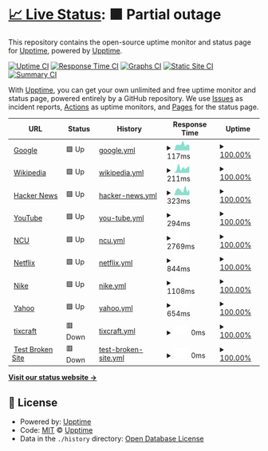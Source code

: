 # [📈 Live Status](https://demo.upptime.js.org): <!--live status--> **🟧 Partial outage**

This repository contains the open-source uptime monitor and status page for [Upptime](https://upptime.js.org), powered by [Upptime](https://github.com/upptime/upptime).

[![Uptime CI](https://github.com/upptime/upptime/workflows/Uptime%20CI/badge.svg)](https://github.com/upptime/upptime/actions?query=workflow%3A%22Uptime+CI%22)
[![Response Time CI](https://github.com/upptime/upptime/workflows/Response%20Time%20CI/badge.svg)](https://github.com/upptime/upptime/actions?query=workflow%3A%22Response+Time+CI%22)
[![Graphs CI](https://github.com/upptime/upptime/workflows/Graphs%20CI/badge.svg)](https://github.com/upptime/upptime/actions?query=workflow%3A%22Graphs+CI%22)
[![Static Site CI](https://github.com/upptime/upptime/workflows/Static%20Site%20CI/badge.svg)](https://github.com/upptime/upptime/actions?query=workflow%3A%22Static+Site+CI%22)
[![Summary CI](https://github.com/upptime/upptime/workflows/Summary%20CI/badge.svg)](https://github.com/upptime/upptime/actions?query=workflow%3A%22Summary+CI%22)

With [Upptime](https://upptime.js.org), you can get your own unlimited and free uptime monitor and status page, powered entirely by a GitHub repository. We use [Issues](https://github.com/upptime/upptime/issues) as incident reports, [Actions](https://github.com/upptime/upptime/actions) as uptime monitors, and [Pages](https://demo.upptime.js.org) for the status page.

<!--start: status pages-->
<!-- This summary is generated by Upptime (https://github.com/upptime/upptime) -->
<!-- Do not edit this manually, your changes will be overwritten -->
<!-- prettier-ignore -->
| URL | Status | History | Response Time | Uptime |
| --- | ------ | ------- | ------------- | ------ |
| <img alt="" src="https://favicons.githubusercontent.com/www.google.com" height="13"> [Google](https://www.google.com) | 🟩 Up | [google.yml](https://github.com/ychenxiang/Upptime/commits/HEAD/history/google.yml) | <details><summary><img alt="Response time graph" src="./graphs/google/response-time-week.png" height="20"> 117ms</summary><br><a href="https://demo.upptime.js.org/history/google"><img alt="Response time 96" src="https://img.shields.io/endpoint?url=https%3A%2F%2Fraw.githubusercontent.com%2Fychenxiang%2FUpptime%2FHEAD%2Fapi%2Fgoogle%2Fresponse-time.json"></a><br><a href="https://demo.upptime.js.org/history/google"><img alt="24-hour response time 68" src="https://img.shields.io/endpoint?url=https%3A%2F%2Fraw.githubusercontent.com%2Fychenxiang%2FUpptime%2FHEAD%2Fapi%2Fgoogle%2Fresponse-time-day.json"></a><br><a href="https://demo.upptime.js.org/history/google"><img alt="7-day response time 117" src="https://img.shields.io/endpoint?url=https%3A%2F%2Fraw.githubusercontent.com%2Fychenxiang%2FUpptime%2FHEAD%2Fapi%2Fgoogle%2Fresponse-time-week.json"></a><br><a href="https://demo.upptime.js.org/history/google"><img alt="30-day response time 96" src="https://img.shields.io/endpoint?url=https%3A%2F%2Fraw.githubusercontent.com%2Fychenxiang%2FUpptime%2FHEAD%2Fapi%2Fgoogle%2Fresponse-time-month.json"></a><br><a href="https://demo.upptime.js.org/history/google"><img alt="1-year response time 96" src="https://img.shields.io/endpoint?url=https%3A%2F%2Fraw.githubusercontent.com%2Fychenxiang%2FUpptime%2FHEAD%2Fapi%2Fgoogle%2Fresponse-time-year.json"></a></details> | <details><summary><a href="https://demo.upptime.js.org/history/google">100.00%</a></summary><a href="https://demo.upptime.js.org/history/google"><img alt="All-time uptime 100.00%" src="https://img.shields.io/endpoint?url=https%3A%2F%2Fraw.githubusercontent.com%2Fychenxiang%2FUpptime%2FHEAD%2Fapi%2Fgoogle%2Fuptime.json"></a><br><a href="https://demo.upptime.js.org/history/google"><img alt="24-hour uptime 100.00%" src="https://img.shields.io/endpoint?url=https%3A%2F%2Fraw.githubusercontent.com%2Fychenxiang%2FUpptime%2FHEAD%2Fapi%2Fgoogle%2Fuptime-day.json"></a><br><a href="https://demo.upptime.js.org/history/google"><img alt="7-day uptime 100.00%" src="https://img.shields.io/endpoint?url=https%3A%2F%2Fraw.githubusercontent.com%2Fychenxiang%2FUpptime%2FHEAD%2Fapi%2Fgoogle%2Fuptime-week.json"></a><br><a href="https://demo.upptime.js.org/history/google"><img alt="30-day uptime 100.00%" src="https://img.shields.io/endpoint?url=https%3A%2F%2Fraw.githubusercontent.com%2Fychenxiang%2FUpptime%2FHEAD%2Fapi%2Fgoogle%2Fuptime-month.json"></a><br><a href="https://demo.upptime.js.org/history/google"><img alt="1-year uptime 100.00%" src="https://img.shields.io/endpoint?url=https%3A%2F%2Fraw.githubusercontent.com%2Fychenxiang%2FUpptime%2FHEAD%2Fapi%2Fgoogle%2Fuptime-year.json"></a></details>
| <img alt="" src="https://favicons.githubusercontent.com/en.wikipedia.org" height="13"> [Wikipedia](https://en.wikipedia.org) | 🟩 Up | [wikipedia.yml](https://github.com/ychenxiang/Upptime/commits/HEAD/history/wikipedia.yml) | <details><summary><img alt="Response time graph" src="./graphs/wikipedia/response-time-week.png" height="20"> 211ms</summary><br><a href="https://demo.upptime.js.org/history/wikipedia"><img alt="Response time 211" src="https://img.shields.io/endpoint?url=https%3A%2F%2Fraw.githubusercontent.com%2Fychenxiang%2FUpptime%2FHEAD%2Fapi%2Fwikipedia%2Fresponse-time.json"></a><br><a href="https://demo.upptime.js.org/history/wikipedia"><img alt="24-hour response time 360" src="https://img.shields.io/endpoint?url=https%3A%2F%2Fraw.githubusercontent.com%2Fychenxiang%2FUpptime%2FHEAD%2Fapi%2Fwikipedia%2Fresponse-time-day.json"></a><br><a href="https://demo.upptime.js.org/history/wikipedia"><img alt="7-day response time 211" src="https://img.shields.io/endpoint?url=https%3A%2F%2Fraw.githubusercontent.com%2Fychenxiang%2FUpptime%2FHEAD%2Fapi%2Fwikipedia%2Fresponse-time-week.json"></a><br><a href="https://demo.upptime.js.org/history/wikipedia"><img alt="30-day response time 211" src="https://img.shields.io/endpoint?url=https%3A%2F%2Fraw.githubusercontent.com%2Fychenxiang%2FUpptime%2FHEAD%2Fapi%2Fwikipedia%2Fresponse-time-month.json"></a><br><a href="https://demo.upptime.js.org/history/wikipedia"><img alt="1-year response time 211" src="https://img.shields.io/endpoint?url=https%3A%2F%2Fraw.githubusercontent.com%2Fychenxiang%2FUpptime%2FHEAD%2Fapi%2Fwikipedia%2Fresponse-time-year.json"></a></details> | <details><summary><a href="https://demo.upptime.js.org/history/wikipedia">100.00%</a></summary><a href="https://demo.upptime.js.org/history/wikipedia"><img alt="All-time uptime 100.00%" src="https://img.shields.io/endpoint?url=https%3A%2F%2Fraw.githubusercontent.com%2Fychenxiang%2FUpptime%2FHEAD%2Fapi%2Fwikipedia%2Fuptime.json"></a><br><a href="https://demo.upptime.js.org/history/wikipedia"><img alt="24-hour uptime 100.00%" src="https://img.shields.io/endpoint?url=https%3A%2F%2Fraw.githubusercontent.com%2Fychenxiang%2FUpptime%2FHEAD%2Fapi%2Fwikipedia%2Fuptime-day.json"></a><br><a href="https://demo.upptime.js.org/history/wikipedia"><img alt="7-day uptime 100.00%" src="https://img.shields.io/endpoint?url=https%3A%2F%2Fraw.githubusercontent.com%2Fychenxiang%2FUpptime%2FHEAD%2Fapi%2Fwikipedia%2Fuptime-week.json"></a><br><a href="https://demo.upptime.js.org/history/wikipedia"><img alt="30-day uptime 99.92%" src="https://img.shields.io/endpoint?url=https%3A%2F%2Fraw.githubusercontent.com%2Fychenxiang%2FUpptime%2FHEAD%2Fapi%2Fwikipedia%2Fuptime-month.json"></a><br><a href="https://demo.upptime.js.org/history/wikipedia"><img alt="1-year uptime 99.99%" src="https://img.shields.io/endpoint?url=https%3A%2F%2Fraw.githubusercontent.com%2Fychenxiang%2FUpptime%2FHEAD%2Fapi%2Fwikipedia%2Fuptime-year.json"></a></details>
| <img alt="" src="https://favicons.githubusercontent.com/news.ycombinator.com" height="13"> [Hacker News](https://news.ycombinator.com) | 🟩 Up | [hacker-news.yml](https://github.com/ychenxiang/Upptime/commits/HEAD/history/hacker-news.yml) | <details><summary><img alt="Response time graph" src="./graphs/hacker-news/response-time-week.png" height="20"> 323ms</summary><br><a href="https://demo.upptime.js.org/history/hacker-news"><img alt="Response time 351" src="https://img.shields.io/endpoint?url=https%3A%2F%2Fraw.githubusercontent.com%2Fychenxiang%2FUpptime%2FHEAD%2Fapi%2Fhacker-news%2Fresponse-time.json"></a><br><a href="https://demo.upptime.js.org/history/hacker-news"><img alt="24-hour response time 436" src="https://img.shields.io/endpoint?url=https%3A%2F%2Fraw.githubusercontent.com%2Fychenxiang%2FUpptime%2FHEAD%2Fapi%2Fhacker-news%2Fresponse-time-day.json"></a><br><a href="https://demo.upptime.js.org/history/hacker-news"><img alt="7-day response time 323" src="https://img.shields.io/endpoint?url=https%3A%2F%2Fraw.githubusercontent.com%2Fychenxiang%2FUpptime%2FHEAD%2Fapi%2Fhacker-news%2Fresponse-time-week.json"></a><br><a href="https://demo.upptime.js.org/history/hacker-news"><img alt="30-day response time 351" src="https://img.shields.io/endpoint?url=https%3A%2F%2Fraw.githubusercontent.com%2Fychenxiang%2FUpptime%2FHEAD%2Fapi%2Fhacker-news%2Fresponse-time-month.json"></a><br><a href="https://demo.upptime.js.org/history/hacker-news"><img alt="1-year response time 351" src="https://img.shields.io/endpoint?url=https%3A%2F%2Fraw.githubusercontent.com%2Fychenxiang%2FUpptime%2FHEAD%2Fapi%2Fhacker-news%2Fresponse-time-year.json"></a></details> | <details><summary><a href="https://demo.upptime.js.org/history/hacker-news">100.00%</a></summary><a href="https://demo.upptime.js.org/history/hacker-news"><img alt="All-time uptime 100.00%" src="https://img.shields.io/endpoint?url=https%3A%2F%2Fraw.githubusercontent.com%2Fychenxiang%2FUpptime%2FHEAD%2Fapi%2Fhacker-news%2Fuptime.json"></a><br><a href="https://demo.upptime.js.org/history/hacker-news"><img alt="24-hour uptime 100.00%" src="https://img.shields.io/endpoint?url=https%3A%2F%2Fraw.githubusercontent.com%2Fychenxiang%2FUpptime%2FHEAD%2Fapi%2Fhacker-news%2Fuptime-day.json"></a><br><a href="https://demo.upptime.js.org/history/hacker-news"><img alt="7-day uptime 100.00%" src="https://img.shields.io/endpoint?url=https%3A%2F%2Fraw.githubusercontent.com%2Fychenxiang%2FUpptime%2FHEAD%2Fapi%2Fhacker-news%2Fuptime-week.json"></a><br><a href="https://demo.upptime.js.org/history/hacker-news"><img alt="30-day uptime 100.00%" src="https://img.shields.io/endpoint?url=https%3A%2F%2Fraw.githubusercontent.com%2Fychenxiang%2FUpptime%2FHEAD%2Fapi%2Fhacker-news%2Fuptime-month.json"></a><br><a href="https://demo.upptime.js.org/history/hacker-news"><img alt="1-year uptime 100.00%" src="https://img.shields.io/endpoint?url=https%3A%2F%2Fraw.githubusercontent.com%2Fychenxiang%2FUpptime%2FHEAD%2Fapi%2Fhacker-news%2Fuptime-year.json"></a></details>
| <img alt="" src="https://favicons.githubusercontent.com/www.youtube.com" height="13"> [YouTube](https://www.youtube.com) | 🟩 Up | [you-tube.yml](https://github.com/ychenxiang/Upptime/commits/HEAD/history/you-tube.yml) | <details><summary><img alt="Response time graph" src="./graphs/you-tube/response-time-week.png" height="20"> 294ms</summary><br><a href="https://demo.upptime.js.org/history/you-tube"><img alt="Response time 293" src="https://img.shields.io/endpoint?url=https%3A%2F%2Fraw.githubusercontent.com%2Fychenxiang%2FUpptime%2FHEAD%2Fapi%2Fyou-tube%2Fresponse-time.json"></a><br><a href="https://demo.upptime.js.org/history/you-tube"><img alt="24-hour response time 253" src="https://img.shields.io/endpoint?url=https%3A%2F%2Fraw.githubusercontent.com%2Fychenxiang%2FUpptime%2FHEAD%2Fapi%2Fyou-tube%2Fresponse-time-day.json"></a><br><a href="https://demo.upptime.js.org/history/you-tube"><img alt="7-day response time 294" src="https://img.shields.io/endpoint?url=https%3A%2F%2Fraw.githubusercontent.com%2Fychenxiang%2FUpptime%2FHEAD%2Fapi%2Fyou-tube%2Fresponse-time-week.json"></a><br><a href="https://demo.upptime.js.org/history/you-tube"><img alt="30-day response time 293" src="https://img.shields.io/endpoint?url=https%3A%2F%2Fraw.githubusercontent.com%2Fychenxiang%2FUpptime%2FHEAD%2Fapi%2Fyou-tube%2Fresponse-time-month.json"></a><br><a href="https://demo.upptime.js.org/history/you-tube"><img alt="1-year response time 293" src="https://img.shields.io/endpoint?url=https%3A%2F%2Fraw.githubusercontent.com%2Fychenxiang%2FUpptime%2FHEAD%2Fapi%2Fyou-tube%2Fresponse-time-year.json"></a></details> | <details><summary><a href="https://demo.upptime.js.org/history/you-tube">100.00%</a></summary><a href="https://demo.upptime.js.org/history/you-tube"><img alt="All-time uptime 100.00%" src="https://img.shields.io/endpoint?url=https%3A%2F%2Fraw.githubusercontent.com%2Fychenxiang%2FUpptime%2FHEAD%2Fapi%2Fyou-tube%2Fuptime.json"></a><br><a href="https://demo.upptime.js.org/history/you-tube"><img alt="24-hour uptime 100.00%" src="https://img.shields.io/endpoint?url=https%3A%2F%2Fraw.githubusercontent.com%2Fychenxiang%2FUpptime%2FHEAD%2Fapi%2Fyou-tube%2Fuptime-day.json"></a><br><a href="https://demo.upptime.js.org/history/you-tube"><img alt="7-day uptime 100.00%" src="https://img.shields.io/endpoint?url=https%3A%2F%2Fraw.githubusercontent.com%2Fychenxiang%2FUpptime%2FHEAD%2Fapi%2Fyou-tube%2Fuptime-week.json"></a><br><a href="https://demo.upptime.js.org/history/you-tube"><img alt="30-day uptime 100.00%" src="https://img.shields.io/endpoint?url=https%3A%2F%2Fraw.githubusercontent.com%2Fychenxiang%2FUpptime%2FHEAD%2Fapi%2Fyou-tube%2Fuptime-month.json"></a><br><a href="https://demo.upptime.js.org/history/you-tube"><img alt="1-year uptime 100.00%" src="https://img.shields.io/endpoint?url=https%3A%2F%2Fraw.githubusercontent.com%2Fychenxiang%2FUpptime%2FHEAD%2Fapi%2Fyou-tube%2Fuptime-year.json"></a></details>
| <img alt="" src="https://favicons.githubusercontent.com/www.ncu.edu.tw" height="13"> [NCU](https://www.ncu.edu.tw/tw/) | 🟩 Up | [ncu.yml](https://github.com/ychenxiang/Upptime/commits/HEAD/history/ncu.yml) | <details><summary><img alt="Response time graph" src="./graphs/ncu/response-time-week.png" height="20"> 2769ms</summary><br><a href="https://demo.upptime.js.org/history/ncu"><img alt="Response time 2634" src="https://img.shields.io/endpoint?url=https%3A%2F%2Fraw.githubusercontent.com%2Fychenxiang%2FUpptime%2FHEAD%2Fapi%2Fncu%2Fresponse-time.json"></a><br><a href="https://demo.upptime.js.org/history/ncu"><img alt="24-hour response time 2976" src="https://img.shields.io/endpoint?url=https%3A%2F%2Fraw.githubusercontent.com%2Fychenxiang%2FUpptime%2FHEAD%2Fapi%2Fncu%2Fresponse-time-day.json"></a><br><a href="https://demo.upptime.js.org/history/ncu"><img alt="7-day response time 2769" src="https://img.shields.io/endpoint?url=https%3A%2F%2Fraw.githubusercontent.com%2Fychenxiang%2FUpptime%2FHEAD%2Fapi%2Fncu%2Fresponse-time-week.json"></a><br><a href="https://demo.upptime.js.org/history/ncu"><img alt="30-day response time 2634" src="https://img.shields.io/endpoint?url=https%3A%2F%2Fraw.githubusercontent.com%2Fychenxiang%2FUpptime%2FHEAD%2Fapi%2Fncu%2Fresponse-time-month.json"></a><br><a href="https://demo.upptime.js.org/history/ncu"><img alt="1-year response time 2634" src="https://img.shields.io/endpoint?url=https%3A%2F%2Fraw.githubusercontent.com%2Fychenxiang%2FUpptime%2FHEAD%2Fapi%2Fncu%2Fresponse-time-year.json"></a></details> | <details><summary><a href="https://demo.upptime.js.org/history/ncu">100.00%</a></summary><a href="https://demo.upptime.js.org/history/ncu"><img alt="All-time uptime 99.84%" src="https://img.shields.io/endpoint?url=https%3A%2F%2Fraw.githubusercontent.com%2Fychenxiang%2FUpptime%2FHEAD%2Fapi%2Fncu%2Fuptime.json"></a><br><a href="https://demo.upptime.js.org/history/ncu"><img alt="24-hour uptime 100.00%" src="https://img.shields.io/endpoint?url=https%3A%2F%2Fraw.githubusercontent.com%2Fychenxiang%2FUpptime%2FHEAD%2Fapi%2Fncu%2Fuptime-day.json"></a><br><a href="https://demo.upptime.js.org/history/ncu"><img alt="7-day uptime 100.00%" src="https://img.shields.io/endpoint?url=https%3A%2F%2Fraw.githubusercontent.com%2Fychenxiang%2FUpptime%2FHEAD%2Fapi%2Fncu%2Fuptime-week.json"></a><br><a href="https://demo.upptime.js.org/history/ncu"><img alt="30-day uptime 99.84%" src="https://img.shields.io/endpoint?url=https%3A%2F%2Fraw.githubusercontent.com%2Fychenxiang%2FUpptime%2FHEAD%2Fapi%2Fncu%2Fuptime-month.json"></a><br><a href="https://demo.upptime.js.org/history/ncu"><img alt="1-year uptime 99.84%" src="https://img.shields.io/endpoint?url=https%3A%2F%2Fraw.githubusercontent.com%2Fychenxiang%2FUpptime%2FHEAD%2Fapi%2Fncu%2Fuptime-year.json"></a></details>
| <img alt="" src="https://favicons.githubusercontent.com/www.netflix.com" height="13"> [Netflix](https://www.netflix.com/browse) | 🟩 Up | [netflix.yml](https://github.com/ychenxiang/Upptime/commits/HEAD/history/netflix.yml) | <details><summary><img alt="Response time graph" src="./graphs/netflix/response-time-week.png" height="20"> 844ms</summary><br><a href="https://demo.upptime.js.org/history/netflix"><img alt="Response time 1057" src="https://img.shields.io/endpoint?url=https%3A%2F%2Fraw.githubusercontent.com%2Fychenxiang%2FUpptime%2FHEAD%2Fapi%2Fnetflix%2Fresponse-time.json"></a><br><a href="https://demo.upptime.js.org/history/netflix"><img alt="24-hour response time 408" src="https://img.shields.io/endpoint?url=https%3A%2F%2Fraw.githubusercontent.com%2Fychenxiang%2FUpptime%2FHEAD%2Fapi%2Fnetflix%2Fresponse-time-day.json"></a><br><a href="https://demo.upptime.js.org/history/netflix"><img alt="7-day response time 844" src="https://img.shields.io/endpoint?url=https%3A%2F%2Fraw.githubusercontent.com%2Fychenxiang%2FUpptime%2FHEAD%2Fapi%2Fnetflix%2Fresponse-time-week.json"></a><br><a href="https://demo.upptime.js.org/history/netflix"><img alt="30-day response time 1057" src="https://img.shields.io/endpoint?url=https%3A%2F%2Fraw.githubusercontent.com%2Fychenxiang%2FUpptime%2FHEAD%2Fapi%2Fnetflix%2Fresponse-time-month.json"></a><br><a href="https://demo.upptime.js.org/history/netflix"><img alt="1-year response time 1057" src="https://img.shields.io/endpoint?url=https%3A%2F%2Fraw.githubusercontent.com%2Fychenxiang%2FUpptime%2FHEAD%2Fapi%2Fnetflix%2Fresponse-time-year.json"></a></details> | <details><summary><a href="https://demo.upptime.js.org/history/netflix">100.00%</a></summary><a href="https://demo.upptime.js.org/history/netflix"><img alt="All-time uptime 100.00%" src="https://img.shields.io/endpoint?url=https%3A%2F%2Fraw.githubusercontent.com%2Fychenxiang%2FUpptime%2FHEAD%2Fapi%2Fnetflix%2Fuptime.json"></a><br><a href="https://demo.upptime.js.org/history/netflix"><img alt="24-hour uptime 100.00%" src="https://img.shields.io/endpoint?url=https%3A%2F%2Fraw.githubusercontent.com%2Fychenxiang%2FUpptime%2FHEAD%2Fapi%2Fnetflix%2Fuptime-day.json"></a><br><a href="https://demo.upptime.js.org/history/netflix"><img alt="7-day uptime 100.00%" src="https://img.shields.io/endpoint?url=https%3A%2F%2Fraw.githubusercontent.com%2Fychenxiang%2FUpptime%2FHEAD%2Fapi%2Fnetflix%2Fuptime-week.json"></a><br><a href="https://demo.upptime.js.org/history/netflix"><img alt="30-day uptime 100.00%" src="https://img.shields.io/endpoint?url=https%3A%2F%2Fraw.githubusercontent.com%2Fychenxiang%2FUpptime%2FHEAD%2Fapi%2Fnetflix%2Fuptime-month.json"></a><br><a href="https://demo.upptime.js.org/history/netflix"><img alt="1-year uptime 100.00%" src="https://img.shields.io/endpoint?url=https%3A%2F%2Fraw.githubusercontent.com%2Fychenxiang%2FUpptime%2FHEAD%2Fapi%2Fnetflix%2Fuptime-year.json"></a></details>
| <img alt="" src="https://favicons.githubusercontent.com/www.nike.com" height="13"> [Nike](https://www.nike.com/tw/) | 🟩 Up | [nike.yml](https://github.com/ychenxiang/Upptime/commits/HEAD/history/nike.yml) | <details><summary><img alt="Response time graph" src="./graphs/nike/response-time-week.png" height="20"> 1108ms</summary><br><a href="https://demo.upptime.js.org/history/nike"><img alt="Response time 1097" src="https://img.shields.io/endpoint?url=https%3A%2F%2Fraw.githubusercontent.com%2Fychenxiang%2FUpptime%2FHEAD%2Fapi%2Fnike%2Fresponse-time.json"></a><br><a href="https://demo.upptime.js.org/history/nike"><img alt="24-hour response time 1644" src="https://img.shields.io/endpoint?url=https%3A%2F%2Fraw.githubusercontent.com%2Fychenxiang%2FUpptime%2FHEAD%2Fapi%2Fnike%2Fresponse-time-day.json"></a><br><a href="https://demo.upptime.js.org/history/nike"><img alt="7-day response time 1108" src="https://img.shields.io/endpoint?url=https%3A%2F%2Fraw.githubusercontent.com%2Fychenxiang%2FUpptime%2FHEAD%2Fapi%2Fnike%2Fresponse-time-week.json"></a><br><a href="https://demo.upptime.js.org/history/nike"><img alt="30-day response time 1097" src="https://img.shields.io/endpoint?url=https%3A%2F%2Fraw.githubusercontent.com%2Fychenxiang%2FUpptime%2FHEAD%2Fapi%2Fnike%2Fresponse-time-month.json"></a><br><a href="https://demo.upptime.js.org/history/nike"><img alt="1-year response time 1097" src="https://img.shields.io/endpoint?url=https%3A%2F%2Fraw.githubusercontent.com%2Fychenxiang%2FUpptime%2FHEAD%2Fapi%2Fnike%2Fresponse-time-year.json"></a></details> | <details><summary><a href="https://demo.upptime.js.org/history/nike">100.00%</a></summary><a href="https://demo.upptime.js.org/history/nike"><img alt="All-time uptime 100.00%" src="https://img.shields.io/endpoint?url=https%3A%2F%2Fraw.githubusercontent.com%2Fychenxiang%2FUpptime%2FHEAD%2Fapi%2Fnike%2Fuptime.json"></a><br><a href="https://demo.upptime.js.org/history/nike"><img alt="24-hour uptime 100.00%" src="https://img.shields.io/endpoint?url=https%3A%2F%2Fraw.githubusercontent.com%2Fychenxiang%2FUpptime%2FHEAD%2Fapi%2Fnike%2Fuptime-day.json"></a><br><a href="https://demo.upptime.js.org/history/nike"><img alt="7-day uptime 100.00%" src="https://img.shields.io/endpoint?url=https%3A%2F%2Fraw.githubusercontent.com%2Fychenxiang%2FUpptime%2FHEAD%2Fapi%2Fnike%2Fuptime-week.json"></a><br><a href="https://demo.upptime.js.org/history/nike"><img alt="30-day uptime 100.00%" src="https://img.shields.io/endpoint?url=https%3A%2F%2Fraw.githubusercontent.com%2Fychenxiang%2FUpptime%2FHEAD%2Fapi%2Fnike%2Fuptime-month.json"></a><br><a href="https://demo.upptime.js.org/history/nike"><img alt="1-year uptime 100.00%" src="https://img.shields.io/endpoint?url=https%3A%2F%2Fraw.githubusercontent.com%2Fychenxiang%2FUpptime%2FHEAD%2Fapi%2Fnike%2Fuptime-year.json"></a></details>
| <img alt="" src="https://favicons.githubusercontent.com/tw.yahoo.com" height="13"> [Yahoo](https://tw.yahoo.com/?p=us) | 🟩 Up | [yahoo.yml](https://github.com/ychenxiang/Upptime/commits/HEAD/history/yahoo.yml) | <details><summary><img alt="Response time graph" src="./graphs/yahoo/response-time-week.png" height="20"> 654ms</summary><br><a href="https://demo.upptime.js.org/history/yahoo"><img alt="Response time 663" src="https://img.shields.io/endpoint?url=https%3A%2F%2Fraw.githubusercontent.com%2Fychenxiang%2FUpptime%2FHEAD%2Fapi%2Fyahoo%2Fresponse-time.json"></a><br><a href="https://demo.upptime.js.org/history/yahoo"><img alt="24-hour response time 803" src="https://img.shields.io/endpoint?url=https%3A%2F%2Fraw.githubusercontent.com%2Fychenxiang%2FUpptime%2FHEAD%2Fapi%2Fyahoo%2Fresponse-time-day.json"></a><br><a href="https://demo.upptime.js.org/history/yahoo"><img alt="7-day response time 654" src="https://img.shields.io/endpoint?url=https%3A%2F%2Fraw.githubusercontent.com%2Fychenxiang%2FUpptime%2FHEAD%2Fapi%2Fyahoo%2Fresponse-time-week.json"></a><br><a href="https://demo.upptime.js.org/history/yahoo"><img alt="30-day response time 663" src="https://img.shields.io/endpoint?url=https%3A%2F%2Fraw.githubusercontent.com%2Fychenxiang%2FUpptime%2FHEAD%2Fapi%2Fyahoo%2Fresponse-time-month.json"></a><br><a href="https://demo.upptime.js.org/history/yahoo"><img alt="1-year response time 663" src="https://img.shields.io/endpoint?url=https%3A%2F%2Fraw.githubusercontent.com%2Fychenxiang%2FUpptime%2FHEAD%2Fapi%2Fyahoo%2Fresponse-time-year.json"></a></details> | <details><summary><a href="https://demo.upptime.js.org/history/yahoo">100.00%</a></summary><a href="https://demo.upptime.js.org/history/yahoo"><img alt="All-time uptime 100.00%" src="https://img.shields.io/endpoint?url=https%3A%2F%2Fraw.githubusercontent.com%2Fychenxiang%2FUpptime%2FHEAD%2Fapi%2Fyahoo%2Fuptime.json"></a><br><a href="https://demo.upptime.js.org/history/yahoo"><img alt="24-hour uptime 100.00%" src="https://img.shields.io/endpoint?url=https%3A%2F%2Fraw.githubusercontent.com%2Fychenxiang%2FUpptime%2FHEAD%2Fapi%2Fyahoo%2Fuptime-day.json"></a><br><a href="https://demo.upptime.js.org/history/yahoo"><img alt="7-day uptime 100.00%" src="https://img.shields.io/endpoint?url=https%3A%2F%2Fraw.githubusercontent.com%2Fychenxiang%2FUpptime%2FHEAD%2Fapi%2Fyahoo%2Fuptime-week.json"></a><br><a href="https://demo.upptime.js.org/history/yahoo"><img alt="30-day uptime 100.00%" src="https://img.shields.io/endpoint?url=https%3A%2F%2Fraw.githubusercontent.com%2Fychenxiang%2FUpptime%2FHEAD%2Fapi%2Fyahoo%2Fuptime-month.json"></a><br><a href="https://demo.upptime.js.org/history/yahoo"><img alt="1-year uptime 100.00%" src="https://img.shields.io/endpoint?url=https%3A%2F%2Fraw.githubusercontent.com%2Fychenxiang%2FUpptime%2FHEAD%2Fapi%2Fyahoo%2Fuptime-year.json"></a></details>
| <img alt="" src="https://favicons.githubusercontent.com/ticraft.com" height="13"> [tixcraft](https://ticraft.com/) | 🟥 Down | [tixcraft.yml](https://github.com/ychenxiang/Upptime/commits/HEAD/history/tixcraft.yml) | <details><summary><img alt="Response time graph" src="./graphs/tixcraft/response-time-week.png" height="20"> 0ms</summary><br><a href="https://demo.upptime.js.org/history/tixcraft"><img alt="Response time 0" src="https://img.shields.io/endpoint?url=https%3A%2F%2Fraw.githubusercontent.com%2Fychenxiang%2FUpptime%2FHEAD%2Fapi%2Ftixcraft%2Fresponse-time.json"></a><br><a href="https://demo.upptime.js.org/history/tixcraft"><img alt="24-hour response time 0" src="https://img.shields.io/endpoint?url=https%3A%2F%2Fraw.githubusercontent.com%2Fychenxiang%2FUpptime%2FHEAD%2Fapi%2Ftixcraft%2Fresponse-time-day.json"></a><br><a href="https://demo.upptime.js.org/history/tixcraft"><img alt="7-day response time 0" src="https://img.shields.io/endpoint?url=https%3A%2F%2Fraw.githubusercontent.com%2Fychenxiang%2FUpptime%2FHEAD%2Fapi%2Ftixcraft%2Fresponse-time-week.json"></a><br><a href="https://demo.upptime.js.org/history/tixcraft"><img alt="30-day response time 0" src="https://img.shields.io/endpoint?url=https%3A%2F%2Fraw.githubusercontent.com%2Fychenxiang%2FUpptime%2FHEAD%2Fapi%2Ftixcraft%2Fresponse-time-month.json"></a><br><a href="https://demo.upptime.js.org/history/tixcraft"><img alt="1-year response time 0" src="https://img.shields.io/endpoint?url=https%3A%2F%2Fraw.githubusercontent.com%2Fychenxiang%2FUpptime%2FHEAD%2Fapi%2Ftixcraft%2Fresponse-time-year.json"></a></details> | <details><summary><a href="https://demo.upptime.js.org/history/tixcraft">100.00%</a></summary><a href="https://demo.upptime.js.org/history/tixcraft"><img alt="All-time uptime 100.00%" src="https://img.shields.io/endpoint?url=https%3A%2F%2Fraw.githubusercontent.com%2Fychenxiang%2FUpptime%2FHEAD%2Fapi%2Ftixcraft%2Fuptime.json"></a><br><a href="https://demo.upptime.js.org/history/tixcraft"><img alt="24-hour uptime 100.00%" src="https://img.shields.io/endpoint?url=https%3A%2F%2Fraw.githubusercontent.com%2Fychenxiang%2FUpptime%2FHEAD%2Fapi%2Ftixcraft%2Fuptime-day.json"></a><br><a href="https://demo.upptime.js.org/history/tixcraft"><img alt="7-day uptime 100.00%" src="https://img.shields.io/endpoint?url=https%3A%2F%2Fraw.githubusercontent.com%2Fychenxiang%2FUpptime%2FHEAD%2Fapi%2Ftixcraft%2Fuptime-week.json"></a><br><a href="https://demo.upptime.js.org/history/tixcraft"><img alt="30-day uptime 100.00%" src="https://img.shields.io/endpoint?url=https%3A%2F%2Fraw.githubusercontent.com%2Fychenxiang%2FUpptime%2FHEAD%2Fapi%2Ftixcraft%2Fuptime-month.json"></a><br><a href="https://demo.upptime.js.org/history/tixcraft"><img alt="1-year uptime 100.00%" src="https://img.shields.io/endpoint?url=https%3A%2F%2Fraw.githubusercontent.com%2Fychenxiang%2FUpptime%2FHEAD%2Fapi%2Ftixcraft%2Fuptime-year.json"></a></details>
| <img alt="" src="https://favicons.githubusercontent.com/thissitedoesnotexist.koj.co" height="13"> [Test Broken Site](https://thissitedoesnotexist.koj.co) | 🟥 Down | [test-broken-site.yml](https://github.com/ychenxiang/Upptime/commits/HEAD/history/test-broken-site.yml) | <details><summary><img alt="Response time graph" src="./graphs/test-broken-site/response-time-week.png" height="20"> 0ms</summary><br><a href="https://demo.upptime.js.org/history/test-broken-site"><img alt="Response time 0" src="https://img.shields.io/endpoint?url=https%3A%2F%2Fraw.githubusercontent.com%2Fychenxiang%2FUpptime%2FHEAD%2Fapi%2Ftest-broken-site%2Fresponse-time.json"></a><br><a href="https://demo.upptime.js.org/history/test-broken-site"><img alt="24-hour response time 0" src="https://img.shields.io/endpoint?url=https%3A%2F%2Fraw.githubusercontent.com%2Fychenxiang%2FUpptime%2FHEAD%2Fapi%2Ftest-broken-site%2Fresponse-time-day.json"></a><br><a href="https://demo.upptime.js.org/history/test-broken-site"><img alt="7-day response time 0" src="https://img.shields.io/endpoint?url=https%3A%2F%2Fraw.githubusercontent.com%2Fychenxiang%2FUpptime%2FHEAD%2Fapi%2Ftest-broken-site%2Fresponse-time-week.json"></a><br><a href="https://demo.upptime.js.org/history/test-broken-site"><img alt="30-day response time 0" src="https://img.shields.io/endpoint?url=https%3A%2F%2Fraw.githubusercontent.com%2Fychenxiang%2FUpptime%2FHEAD%2Fapi%2Ftest-broken-site%2Fresponse-time-month.json"></a><br><a href="https://demo.upptime.js.org/history/test-broken-site"><img alt="1-year response time 0" src="https://img.shields.io/endpoint?url=https%3A%2F%2Fraw.githubusercontent.com%2Fychenxiang%2FUpptime%2FHEAD%2Fapi%2Ftest-broken-site%2Fresponse-time-year.json"></a></details> | <details><summary><a href="https://demo.upptime.js.org/history/test-broken-site">100.00%</a></summary><a href="https://demo.upptime.js.org/history/test-broken-site"><img alt="All-time uptime 100.00%" src="https://img.shields.io/endpoint?url=https%3A%2F%2Fraw.githubusercontent.com%2Fychenxiang%2FUpptime%2FHEAD%2Fapi%2Ftest-broken-site%2Fuptime.json"></a><br><a href="https://demo.upptime.js.org/history/test-broken-site"><img alt="24-hour uptime 100.00%" src="https://img.shields.io/endpoint?url=https%3A%2F%2Fraw.githubusercontent.com%2Fychenxiang%2FUpptime%2FHEAD%2Fapi%2Ftest-broken-site%2Fuptime-day.json"></a><br><a href="https://demo.upptime.js.org/history/test-broken-site"><img alt="7-day uptime 100.00%" src="https://img.shields.io/endpoint?url=https%3A%2F%2Fraw.githubusercontent.com%2Fychenxiang%2FUpptime%2FHEAD%2Fapi%2Ftest-broken-site%2Fuptime-week.json"></a><br><a href="https://demo.upptime.js.org/history/test-broken-site"><img alt="30-day uptime 100.00%" src="https://img.shields.io/endpoint?url=https%3A%2F%2Fraw.githubusercontent.com%2Fychenxiang%2FUpptime%2FHEAD%2Fapi%2Ftest-broken-site%2Fuptime-month.json"></a><br><a href="https://demo.upptime.js.org/history/test-broken-site"><img alt="1-year uptime 100.00%" src="https://img.shields.io/endpoint?url=https%3A%2F%2Fraw.githubusercontent.com%2Fychenxiang%2FUpptime%2FHEAD%2Fapi%2Ftest-broken-site%2Fuptime-year.json"></a></details>

<!--end: status pages-->

[**Visit our status website →**](https://demo.upptime.js.org)

## 📄 License

- Powered by: [Upptime](https://github.com/upptime/upptime)
- Code: [MIT](./LICENSE) © [Upptime](https://upptime.js.org)
- Data in the `./history` directory: [Open Database License](https://opendatacommons.org/licenses/odbl/1-0/)
